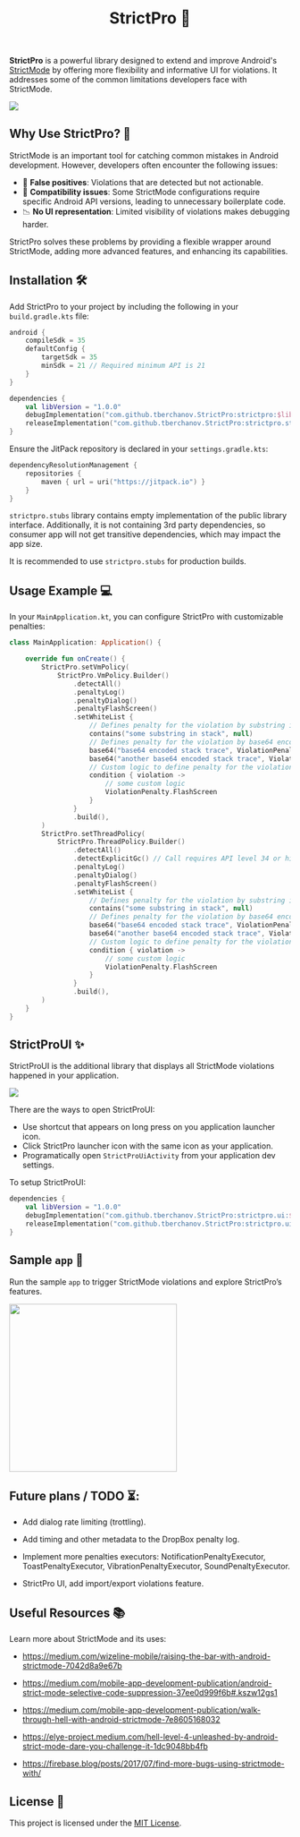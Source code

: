 <h1 align="center">StrictPro 🚀</h1>
<br>

**StrictPro** is a powerful library designed to extend and improve Android's [StrictMode](https://developer.android.com/reference/android/os/StrictMode.html) by offering more flexibility and informative UI for violations. It addresses some of the common limitations developers face with StrictMode.

<img src="./img/strict-pro-cover.png" />

## Why Use StrictPro? 🤔

StrictMode is an important tool for catching common mistakes in Android development. However, developers often encounter the following issues:

- 🚫 **False positives**: Violations that are detected but not actionable.
- 🔄 **Compatibility issues**: Some StrictMode configurations require specific Android API versions, leading to unnecessary boilerplate code.
- 📉 **No UI representation**: Limited visibility of violations makes debugging harder.

StrictPro solves these problems by providing a flexible wrapper around StrictMode, adding more advanced features, and enhancing its capabilities.

## Installation 🛠️

Add StrictPro to your project by including the following in your `build.gradle.kts` file:

```kotlin
android {
    compileSdk = 35
    defaultConfig {
        targetSdk = 35
        minSdk = 21 // Required minimum API is 21
    }
}

dependencies {    
    val libVersion = "1.0.0"
    debugImplementation("com.github.tberchanov.StrictPro:strictpro:$libVersion")
    releaseImplementation("com.github.tberchanov.StrictPro:strictpro.stubs:$libVersion")
}
```

Ensure the JitPack repository is declared in your `settings.gradle.kts`:
```kotlin
dependencyResolutionManagement {
    repositories {
        maven { url = uri("https://jitpack.io") }
    }
}
```

`strictpro.stubs` library contains empty implementation of the public library interface. Additionally, it is not containing 3rd party dependencies, so consumer app will not get transitive dependencies, which may impact the app size.

It is recommended to use `strictpro.stubs` for production builds.

Usage Example 💻
------
In your `MainApplication.kt`, you can configure StrictPro with customizable penalties:
```kotlin
class MainApplication: Application() {

    override fun onCreate() {
        StrictPro.setVmPolicy(
            StrictPro.VmPolicy.Builder()
                .detectAll()
                .penaltyLog()
                .penaltyDialog()
                .penaltyFlashScreen()
                .setWhiteList {
                    // Defines penalty for the violation by substring in stack. Do nothing on violation if penalty is null.
                    contains("some substring in stack", null)
                    // Defines penalty for the violation by base64 encoded stack.
                    base64("base64 encoded stack trace", ViolationPenalty.Ignore)
                    base64("another base64 encoded stack trace", ViolationPenalty.Dialog)
                    // Custom logic to define penalty for the violation. Do nothing on violation if penalty is null.
                    condition { violation ->
                        // some custom logic
                        ViolationPenalty.FlashScreen
                    }
                }
                .build(),
        )
        StrictPro.setThreadPolicy(
            StrictPro.ThreadPolicy.Builder()
                .detectAll()
                .detectExplicitGc() // Call requires API level 34 or higher, otherwise it will be ignored.
                .penaltyLog()
                .penaltyDialog()
                .penaltyFlashScreen()
                .setWhiteList {
                    // Defines penalty for the violation by substring in stack. Do nothing on violation if penalty is null.
                    contains("some substring in stack", null)
                    // Defines penalty for the violation by base64 encoded stack.
                    base64("base64 encoded stack trace", ViolationPenalty.Ignore)
                    base64("another base64 encoded stack trace", ViolationPenalty.Dialog)
                    // Custom logic to define penalty for the violation. Do nothing on violation if penalty is null.
                    condition { violation ->
                        // some custom logic
                        ViolationPenalty.FlashScreen
                    }
                }
                .build(),
        )
    }
}
```

StrictProUI ✨
------

StrictProUI is the additional library that displays all StrictMode violations happened in your application.

<img src="./img/StrictProUI.png" />

There are the ways to open StrictProUI:
- Use shortcut that appears on long press on you application launcher icon. 
- Click StrictPro launcher icon with the same icon as your application. 
- Programatically open `StrictProUiActivity` from your application dev settings.

To setup StrictProUI:
```kotlin
dependencies {    
    val libVersion = "1.0.0"
    debugImplementation("com.github.tberchanov.StrictPro:strictpro.ui:$libVersion")
    releaseImplementation("com.github.tberchanov.StrictPro:strictpro.ui.stubs:$libVersion")
}
```

Sample `app` 📱
------
Run the sample `app` to trigger StrictMode violations and explore StrictPro’s features.

<img src="./img/strict-pro-example.gif" width="300" />

Future plans / TODO ⏳:
---

* Add dialog rate limiting (trottling).

* Add timing and other metadata to the DropBox penalty log.

* Implement more penalties executors: NotificationPenaltyExecutor, ToastPenaltyExecutor, VibrationPenaltyExecutor, SoundPenaltyExecutor.

* StrictPro UI, add import/export violations feature.

Useful Resources 📚
---
Learn more about StrictMode and its uses:

* https://medium.com/wizeline-mobile/raising-the-bar-with-android-strictmode-7042d8a9e67b

* https://medium.com/mobile-app-development-publication/android-strict-mode-selective-code-suppression-37ee0d999f6b#.kszw12gs1

* https://medium.com/mobile-app-development-publication/walk-through-hell-with-android-strictmode-7e8605168032

* https://elye-project.medium.com/hell-level-4-unleashed-by-android-strict-mode-dare-you-challenge-it-1dc9048bb4fb

* https://firebase.blog/posts/2017/07/find-more-bugs-using-strictmode-with/

## License 📜

This project is licensed under the [MIT License](LICENSE).